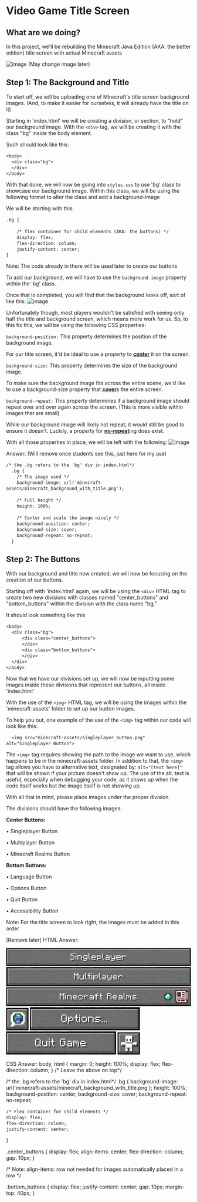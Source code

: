 # Video Game Title Screen

## What are we doing?

In this project, we'll be rebuilding the Minecraft Java Edition (AKA: the better edition) title screen with actual Minecraft assets 

![image](https://github.com/user-attachments/assets/05b57169-bd56-4a0b-94c9-a5a5a755b2d3)
(May change image later) 

## Step 1: The Background and Title
To start off, we will be uploading one of Minecraft's title screen background images. (And, to make it easier for ourselves, it will already have the title on it)

Starting in 'index.html' we will be creating a division, or section, to "hold" our background image. With the `<div>` tag, we will be creating it with the class "bg" inside the body element.

Such should look like this:

```
<body>
  <div class="bg">
  </div>
</body>
```

With that done, we will now be going into `styles.css` to use 'bg' class to showcase our background image. Within this class, we will be using the following format to alter the class and add a background-image

We will be starting with this:
```
.bg {

    /* flex container for child elements (AKA: the buttons) */
    display: flex; 
    flex-direction: column;
    justify-content: center;
}
```

Note: The code already in there will be used later to create our buttons

To add our background, we will have to use the `background-image` property within the 'bg' class.

Once that is completed, you will find that the background looks off, sort of like this:
![image](https://github.com/user-attachments/assets/733d269a-1e66-4884-b28a-375e0efb1a3a)

Unfortunately though, most players wouldn't be satisfied with seeing only half the title and background screen, which means more work for us. So, to this fix this, we will be using the following CSS properties:

`background-position:` 
This property determines the position of the background image.

For our title screen, it'd be ideal to use a property to <ins>**center**</ins> it on the screen.

`background-size:`
This property determines the size of the background image. 

To make sure the background image fits across the entire scene, we'd like to use a background-size property that <ins>**cover**</ins>s the entire screen.

`background-repeat:` 
This property determines if a background image should repeat over and over again across the screen. (This is more visible within images that are small) 

While our background image will likely not repeat, it would still be good to ensure it doesn't. Luckily, a property for <ins>**no-repeat**</ins>ing does exist.

With all those properties in place, we will be left with the following:
![image](https://github.com/user-attachments/assets/e713ab5a-827c-441a-98eb-543d8a3e5286)

Answer: (Will remove once students see this, just here for my use)
```
/* the .bg refers to the 'bg' div in index.html*/
  .bg {
    /* The image used */
    background-image: url('minecraft-assets/minecraft_background_with_title.png');
  
    /* Full height */
    height: 100%;
  
    /* Center and scale the image nicely */
    background-position: center;
    background-size: cover;
    background-repeat: no-repeat;
  }
```

## Step 2: The Buttons
With our background and title now created, we will now be focusing on the creation of our buttons.

Starting off with 'index.html' again, we will be using the `<div>` HTML tag to create two new divisions with classes named "center_buttons" and "bottom_buttons" within the division with the class name "bg."

It should look something like this
```
<body>
  <div class="bg">
      <div class="center_buttons">
      </div>
      <div class="bottom_buttons">
      </div>
  </div>
</body>
```

Now that we have our divisions set up, we will now be inputting some images inside these divisions that represent our buttons, all inside 'index.html'

With the use of the `<img>` HTML tag, we will be using the images within the 'minecraft-assets' folder to set up our button images. 

To help you out, one example of the use of the `<img>` tag within our code will look like this:
```
  <img src="minecraft-assets/singleplayer_button.png" alt="Singleplayer Button">
```

The `<img>` tag requires showing the path to the image we want to use, which happens to be in the minecraft-assets folder. In addition to that, the `<img>` tag allows you have to alternative text, designated by: `alt="[text here]"` that will be shown if your picture doesn't show up. The use of the alt. text is useful, especially when debugging your code, as it shows up when the code itself works but the image itself is not showing up. 

With all that in mind, please place images under the proper division. 

The divisions should have the following images:

**Center Buttons:**

• Singleplayer Button

• Multiplayer Button

• Minecraft Realms Button

**Bottom Buttons:**

• Language Button

• Options Button

• Quit Button

• Accessibility Button

Note: For the title screen to look right, the images must be added in this order 




[Remove later]
HTML Answer:
<!DOCTYPE html>
<html lang="en">
<head>
    <link rel="stylesheet" href="styles.css">
    <title>Minecraft Main Menu</title>
  </head>
<body>
  <div class="bg">
    <div class="center_buttons">
      <img src="minecraft-assets/singleplayer_button.png" alt="Singleplayer Button">
      <img src="minecraft-assets/multiplayer_button.png" alt="Multiplayer Button">
      <img src="minecraft-assets/minecraft_realms_button.png" alt="Minecraft Realms Button">
      </div>
    <div class="bottom_buttons">
      <img src="minecraft-assets/language_button.png" alt="Language Button">
      <img src="minecraft-assets/options_button.png" alt="Options Button">
      <img src="minecraft-assets/quit_button.png" alt="Quit Button">
      <img src="minecraft-assets/accessibility_button.png" alt="Accessibility Button">
    </div>
  </div>
</body>
</html>

CSS Answer:
body, html {
    margin: 0;
    height: 100%; 
    display: flex; 
    flex-direction: column;
  }
  /* Leave the above on top*/
  
  /* the .bg refers to the 'bg' div in index.html*/
  .bg {
    background-image: url('minecraft-assets/minecraft_background_with_title.png');
    height: 100%;
    background-position: center;
    background-size: cover;
    background-repeat: no-repeat;  

    /* Flex container for child elements */
    display: flex; 
    flex-direction: column;
    justify-content: center;
  }

  .center_buttons {
    display: flex; 
    align-items: center;
    flex-direction: column;
    gap: 10px; 
}   

/* Note: align-items: row not needed for images automatically placed in a row */

.bottom_buttons {
  display: flex; 
  justify-content: center;
  gap: 10px; 
  margin-top: 40px;
}   

